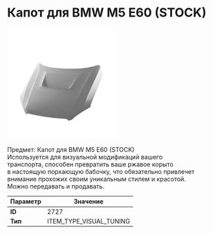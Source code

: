 # Капот для BMW M5 E60 (STOCK)

![Item Image](../img/2727.webp?raw=true)

Предмет: Капот для BMW M5 E60 (STOCK)<br>Используется для визуальной модификаций вашего<br>транспорта, способен превратить ваше ржавое корыто<br>в настоящую порхающую бабочку, что обязательно привлечет<br>внимание прохожих своим уникальным стилем и красотой.<br>Можно передавать и продавать.


| Параметр | Значение |
|----------|----------|
| **ID** | 2727 |
| **Тип** | ITEM_TYPE_VISUAL_TUNING |

